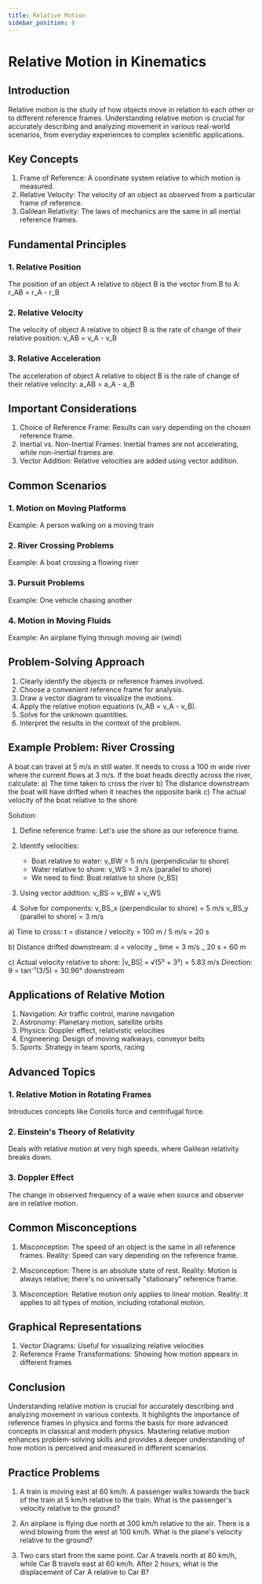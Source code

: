 ```yaml
---
title: Relative Motion
sidebar_position: 8
---
```


# Relative Motion in Kinematics

## Introduction

Relative motion is the study of how objects move in relation to each other or to different reference frames. Understanding relative motion is crucial for accurately describing and analyzing movement in various real-world scenarios, from everyday experiences to complex scientific applications.

## Key Concepts

1. Frame of Reference: A coordinate system relative to which motion is measured.
2. Relative Velocity: The velocity of an object as observed from a particular frame of reference.
3. Galilean Relativity: The laws of mechanics are the same in all inertial reference frames.

## Fundamental Principles

### 1. Relative Position

The position of an object A relative to object B is the vector from B to A:
r_AB = r_A - r_B

### 2. Relative Velocity

The velocity of object A relative to object B is the rate of change of their relative position:
v_AB = v_A - v_B

### 3. Relative Acceleration

The acceleration of object A relative to object B is the rate of change of their relative velocity:
a_AB = a_A - a_B

## Important Considerations

1. Choice of Reference Frame: Results can vary depending on the chosen reference frame.
2. Inertial vs. Non-Inertial Frames: Inertial frames are not accelerating, while non-inertial frames are.
3. Vector Addition: Relative velocities are added using vector addition.

## Common Scenarios

### 1. Motion on Moving Platforms

Example: A person walking on a moving train

### 2. River Crossing Problems

Example: A boat crossing a flowing river

### 3. Pursuit Problems

Example: One vehicle chasing another

### 4. Motion in Moving Fluids

Example: An airplane flying through moving air (wind)

## Problem-Solving Approach

1. Clearly identify the objects or reference frames involved.
2. Choose a convenient reference frame for analysis.
3. Draw a vector diagram to visualize the motions.
4. Apply the relative motion equations (v_AB = v_A - v_B).
5. Solve for the unknown quantities.
6. Interpret the results in the context of the problem.

## Example Problem: River Crossing

A boat can travel at 5 m/s in still water. It needs to cross a 100 m wide river where the current flows at 3 m/s. If the boat heads directly across the river, calculate:
a) The time taken to cross the river
b) The distance downstream the boat will have drifted when it reaches the opposite bank
c) The actual velocity of the boat relative to the shore

Solution:

1. Define reference frame: Let's use the shore as our reference frame.
2. Identify velocities:

    - Boat relative to water: v_BW = 5 m/s (perpendicular to shore)
    - Water relative to shore: v_WS = 3 m/s (parallel to shore)
    - We need to find: Boat relative to shore (v_BS)

3. Using vector addition:
   v_BS = v_BW + v_WS

4. Solve for components:
   v_BS_x (perpendicular to shore) = 5 m/s
   v_BS_y (parallel to shore) = 3 m/s

a) Time to cross:
t = distance / velocity = 100 m / 5 m/s = 20 s

b) Distance drifted downstream:
d = velocity _ time = 3 m/s _ 20 s = 60 m

c) Actual velocity relative to shore:
|v_BS| = √(5² + 3²) = 5.83 m/s
Direction: θ = tan⁻¹(3/5) = 30.96° downstream

## Applications of Relative Motion

1. Navigation: Air traffic control, marine navigation
2. Astronomy: Planetary motion, satellite orbits
3. Physics: Doppler effect, relativistic velocities
4. Engineering: Design of moving walkways, conveyor belts
5. Sports: Strategy in team sports, racing

## Advanced Topics

### 1. Relative Motion in Rotating Frames

Introduces concepts like Coriolis force and centrifugal force.

### 2. Einstein's Theory of Relativity

Deals with relative motion at very high speeds, where Galilean relativity breaks down.

### 3. Doppler Effect

The change in observed frequency of a wave when source and observer are in relative motion.

## Common Misconceptions

1. Misconception: The speed of an object is the same in all reference frames.
   Reality: Speed can vary depending on the reference frame.

2. Misconception: There is an absolute state of rest.
   Reality: Motion is always relative; there's no universally "stationary" reference frame.

3. Misconception: Relative motion only applies to linear motion.
   Reality: It applies to all types of motion, including rotational motion.

## Graphical Representations

1. Vector Diagrams: Useful for visualizing relative velocities
2. Reference Frame Transformations: Showing how motion appears in different frames

## Conclusion

Understanding relative motion is crucial for accurately describing and analyzing movement in various contexts. It highlights the importance of reference frames in physics and forms the basis for more advanced concepts in classical and modern physics. Mastering relative motion enhances problem-solving skills and provides a deeper understanding of how motion is perceived and measured in different scenarios.

## Practice Problems

1. A train is moving east at 60 km/h. A passenger walks towards the back of the train at 5 km/h relative to the train. What is the passenger's velocity relative to the ground?

2. An airplane is flying due north at 300 km/h relative to the air. There is a wind blowing from the west at 100 km/h. What is the plane's velocity relative to the ground?

3. Two cars start from the same point. Car A travels north at 80 km/h, while Car B travels east at 60 km/h. After 2 hours, what is the displacement of Car A relative to Car B?
